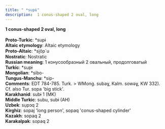 ```yaml
---
title: " *supɨ"
description:  1 conus-shaped 2 oval, long
---
```

<strong> 1 conus-shaped 2 oval, long</strong><br><br>
<strong>Proto-Turkic</strong>:  *supɨ<br>
<strong>Altaic etymology</strong>:  Altaic etymology<br>
<strong> Proto-Altaic</strong>:  *si̯ŏp`u<br>
<strong>Nostratic</strong>:  Nostratic<br>
<strong>Russian meaning</strong>:  1 конусообразный 2 овальный, продолговатый<br>
<strong>Turkic</strong>:  *supɨ<br>
<strong>Mongolian</strong>:  *sibo-<br>
<strong>Tungus-Manchu</strong>:  *sip-<br>
<strong>Comments</strong>:  EDT 784-785. Turk. > WMong. subaɣ, Kalm. sowǝɣ, KW 332). Cf. also Tur. sopa 'big stick'.<br>
<strong>Karakhanid</strong>:  subɨ 1 (MK)<br>
<strong>Middle Turkic</strong>:  subu, subɨ (AH)<br>
<strong>Uzbek</strong>:  sụpɔq 2<br>
<strong>Kirghiz</strong>:  sopaj 'long person', sopaq 'conus-shaped cylinder'<br>
<strong>Kazakh</strong>:  sopaq 2<br>
<strong>Karakalpak</strong>:  sopaq 2<br>


